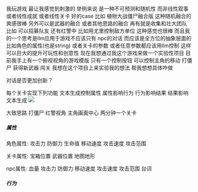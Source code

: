 我玩游戏 最让我感觉到刺激的 举例来说 是一种不可预测和随机性 而非线性叙事 或者线性成就 或者线性关卡
好的case 比如 植物大战僵尸融合版  这种随机融合的爽感很棒 另外可以是武器的融合 或者其他思路的融合
再有就是收集和壮大团队 比如 可以招募队友 还有红警中 比如用尤里控制敌方单位 这种感觉也很棒 
而且我的一个思考是llm应用于游戏不应该只有 npc的对话 而应该是全方位的抽象层面的 比如角色的属性(也是string) 或者关卡的参数 或者任意参数都应该用llm控制  这样 可以巨大的提升可玩性和创意性 
现在我想通过我这个游戏来做一个实验性项目 目前我手上有一个俯视视角的游戏模版 只有一个控制按钮 可以控制主角的移动 打僵尸 获得新武器 闯关 我想在这个项目上来实验我的想法 帮我想想具体咋做



对话是否更加创新？

每个关卡实现下列功能
文本生成控制属性 属性影响行为 行为影响结果 结果影响文本生成
![](d:/BaiduSyncdisk/DyVault/Notes/Others/Todo/images/2025-03-17-15-55-42.png)

大致思路
打僵尸 红警视角 主角画面中心
两分钟一个关卡


##### 属性
角色属性:
攻击力
防御力
生命值
移动速度
攻击速度
攻击范围

关卡属性:
宝箱位置
武器位置
地图地形

npc属性:
血量
攻击力
防御力
移动速度
攻击速度
攻击范围
台词

##### 行为
